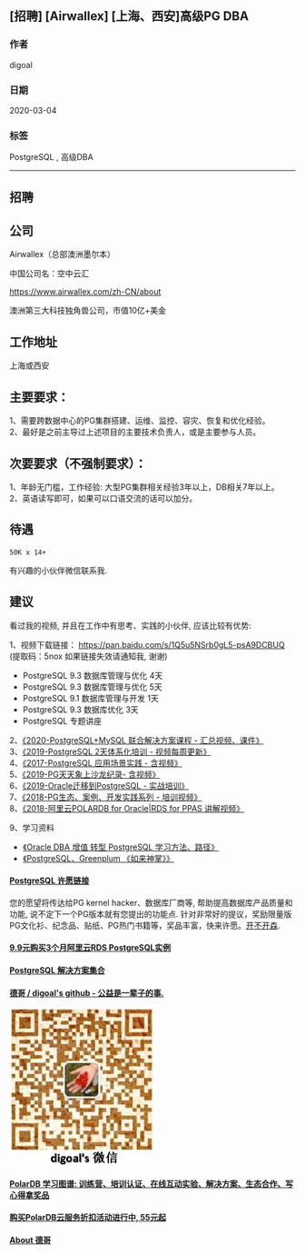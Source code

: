 ## [招聘] [Airwallex] [上海、西安]高级PG DBA      
                         
### 作者                         
digoal                        
                        
### 日期                        
2020-03-04                       
                        
### 标签                        
PostgreSQL , 高级DBA     
                        
----                        
                        
## 招聘        
## 公司    
    
Airwallex（总部澳洲墨尔本）    
    
中国公司名：空中云汇    
    
https://www.airwallex.com/zh-CN/about    
    
澳洲第三大科技独角兽公司，市值10亿+美金    
    
## 工作地址    
上海或西安    
    
## 主要要求：    
1、需要跨数据中心的PG集群搭建、运维、监控、容灾、恢复和优化经验。    
2、最好是之前主导过上述项目的主要技术负责人，或是主要参与人员。    
    
## 次要要求（不强制要求）：    
1、年龄无门槛，工作经验: 大型PG集群相关经验3年以上，DB相关7年以上。    
2、英语读写即可，如果可以口语交流的话可以加分。    
    
## 待遇    
```    
50K x 14+    
```    
  
有兴趣的小伙伴微信联系我.   
  
## 建议  
看过我的视频, 并且在工作中有思考、实践的小伙伴, 应该比较有优势:  
  
1、视频下载链接： https://pan.baidu.com/s/1Q5u5NSrb0gL5-psA9DCBUQ   (提取码：5nox   如果链接失效请通知我, 谢谢)    
- PostgreSQL 9.3 数据库管理与优化 4天    
- PostgreSQL 9.3 数据库管理与优化 5天    
- PostgreSQL 9.1 数据库管理与开发 1天    
- PostgreSQL 9.3 数据库优化 3天    
- PostgreSQL 专题讲座    
    
2、[《2020-PostgreSQL+MySQL 联合解决方案课程 - 汇总视频、课件》](../202001/20200118_02.md)    
3、[《2019-PostgreSQL 2天体系化培训 - 视频每周更新》](../201901/20190105_01.md)    
4、[《2017-PostgreSQL 应用场景实践 - 含视频》](../201805/20180524_02.md)    
5、[《2019-PG天天象上沙龙纪录- 含视频》](../201801/20180121_01.md)    
6、[《2019-Oracle迁移到PostgreSQL - 实战培训》](../201906/20190615_03.md)      
7、[《2018-PG生态、案例、开发实践系列 - 培训视频》](https://edu.aliyun.com/course/836/lesson/list)    
8、[《2018-阿里云POLARDB for Oracle|RDS for PPAS 讲解视频》](https://yq.aliyun.com/live/582)    
    
9、学习资料    
- [《Oracle DBA 增值 转型 PostgreSQL 学习方法、路径》](../201804/20180425_01.md)     
- [《PostgreSQL、Greenplum 《如来神掌》》](../201706/20170601_02.md)      
  
  
  
  
  
  
  
  
  
  
  
  
  
  
  
  
  
  
  
  
  
  
  
  
  
  
  
  
  
  
  
  
  
  
  
  
  
  
  
  
  
  
  
  
  
  
  
  
  
  
  
  
  
  
#### [PostgreSQL 许愿链接](https://github.com/digoal/blog/issues/76 "269ac3d1c492e938c0191101c7238216")
您的愿望将传达给PG kernel hacker、数据库厂商等, 帮助提高数据库产品质量和功能, 说不定下一个PG版本就有您提出的功能点. 针对非常好的提议，奖励限量版PG文化衫、纪念品、贴纸、PG热门书籍等，奖品丰富，快来许愿。[开不开森](https://github.com/digoal/blog/issues/76 "269ac3d1c492e938c0191101c7238216").  
  
  
#### [9.9元购买3个月阿里云RDS PostgreSQL实例](https://www.aliyun.com/database/postgresqlactivity "57258f76c37864c6e6d23383d05714ea")
  
  
#### [PostgreSQL 解决方案集合](https://yq.aliyun.com/topic/118 "40cff096e9ed7122c512b35d8561d9c8")
  
  
#### [德哥 / digoal's github - 公益是一辈子的事.](https://github.com/digoal/blog/blob/master/README.md "22709685feb7cab07d30f30387f0a9ae")
  
  
![digoal's wechat](../pic/digoal_weixin.jpg "f7ad92eeba24523fd47a6e1a0e691b59")
  
  
#### [PolarDB 学习图谱: 训练营、培训认证、在线互动实验、解决方案、生态合作、写心得拿奖品](https://www.aliyun.com/database/openpolardb/activity "8642f60e04ed0c814bf9cb9677976bd4")
  
  
#### [购买PolarDB云服务折扣活动进行中, 55元起](https://www.aliyun.com/activity/new/polardb-yunparter?userCode=bsb3t4al "e0495c413bedacabb75ff1e880be465a")
  
  
#### [About 德哥](https://github.com/digoal/blog/blob/master/me/readme.md "a37735981e7704886ffd590565582dd0")
  
